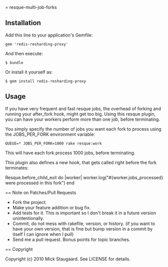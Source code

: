 = resque-multi-job-forks

## Installation

Add this line to your application's Gemfile:

    gem 'redis-resharding-proxy'

And then execute:

    $ bundle

Or install it yourself as:

    $ gem install redis-resharding-proxy
    
## Usage

If you have very frequent and fast resque jobs, the overhead of forking and running your after_fork hook, might get too big. Using this resque plugin, you can have your workers perform more than one job, before terminating.

You simply specify the number of jobs you want each fork to process using the JOBS_PER_FORK environment variable:

    QUEUE=* JOBS_PER_FORK=1000 rake resque:work

This will have each fork process 1000 jobs, before terminating.

This plugin also defines a new hook, that gets called right before the fork terminates:

  Resque.before_child_exit do |worker|
    worker.log("#{worker.jobs_processed} were processed in this fork")
  end
  

== Note on Patches/Pull Requests
 
* Fork the project.
* Make your feature addition or bug fix.
* Add tests for it. This is important so I don't break it in a
  future version unintentionally.
* Commit, do not mess with rakefile, version, or history.
  (if you want to have your own version, that is fine but bump version in a commit by itself I can ignore when I pull)
* Send me a pull request. Bonus points for topic branches.

== Copyright

Copyright (c) 2010 Mick Staugaard. See LICENSE for details.

